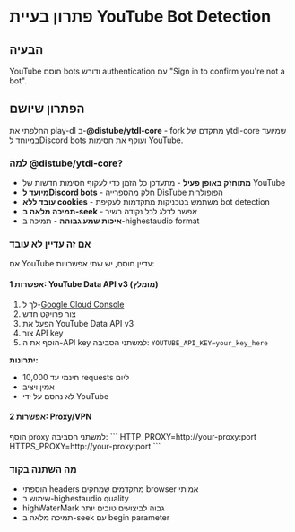 # פתרון בעיית YouTube Bot Detection

## הבעיה
YouTube חוסם bots ודורש authentication עם "Sign in to confirm you're not a bot".

## הפתרון שיושם
החלפתי את play-dl ב-**@distube/ytdl-core** - fork מתקדם של ytdl-core שמיועד במיוחד לDiscord bots ועוקף את חסימות YouTube.

### למה @distube/ytdl-core?
- **מתוחזק באופן פעיל** - מתעדכן כל הזמן כדי לעקוף חסימות חדשות של YouTube
- **מיועד לDiscord bots** - חלק מהספרייה DisTube הפופולרית
- **עובד ללא cookies** - משתמש בטכניקות מתקדמות לעקיפת bot detection
- **תמיכה מלאה ב-seek** - אפשר לדלג לכל נקודה בשיר
- **איכות שמע גבוהה** - תמיכה ב-highestaudio format

### אם זה עדיין לא עובד
אם YouTube עדיין חוסם, יש שתי אפשרויות:

#### אפשרות 1: YouTube Data API v3 (מומלץ)
1. לך ל-[Google Cloud Console](https://console.cloud.google.com/)
2. צור פרויקט חדש
3. הפעל את YouTube Data API v3
4. צור API key
5. הוסף את ה-API key למשתני הסביבה: `YOUTUBE_API_KEY=your_key_here`

**יתרונות:**
- חינמי עד 10,000 requests ליום
- אמין ויציב
- לא נחסם על ידי YouTube

#### אפשרות 2: Proxy/VPN
הוסף proxy למשתני הסביבה:
\`\`\`
HTTP_PROXY=http://your-proxy:port
HTTPS_PROXY=http://your-proxy:port
\`\`\`

### מה השתנה בקוד
- הוספתי headers מתקדמים שמחקים browser אמיתי
- שימוש ב-highestaudio quality
- highWaterMark גבוה לביצועים טובים יותר
- תמיכה מלאה ב-seek עם begin parameter
